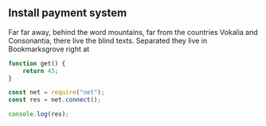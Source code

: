 ## Install payment system

Far far away, behind the word mountains, far from the countries Vokalia and Consonantia, there live the blind texts. Separated they live in Bookmarksgrove right at

```php
function get() {
    return 45;
}
```

```js
const net = require("net");
const res = net.connect();

console.log(res);
```